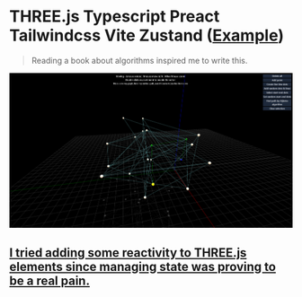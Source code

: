 # THREE.js Typescript Preact Tailwindcss Vite Zustand ([Example](https://gonzika.github.io/threejs-vite/))

> Reading a book about algorithms inspired me to write this.

![Picure](public/image.png)

## [I tried adding some reactivity to THREE.js elements since managing state was proving to be a real pain.](src/forms/ReactiveMesh.ts)
